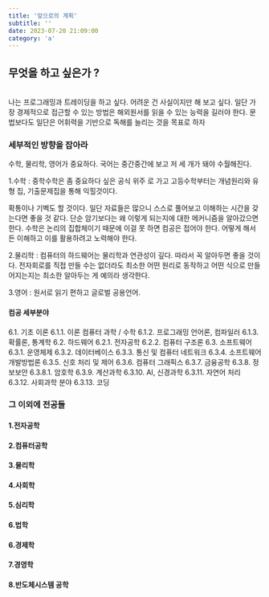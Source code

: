 ```yaml
---
title: '앞으로의 계획'
subtitle: ''
date: 2023-07-20 21:09:00
category: 'a'
---
```


## 무엇을 하고 싶은가 ? 
<br />
나는 프로그래밍과 트레이딩을 하고 싶다. 어려운 건 사실이지만 해 보고 싶다. 일단 가장 경제적으로 접근할 수 있는 방법은 해외원서를 읽을 수 있는 능력을 길러야 한다. 문법보다도 일단은 어휘력을 기반으로 독해를 늘리는 것을 목표로 하자

### 세부적인 방향을 잡아라
수학, 물리학, 영어가 중요하다. 국어는 중간중간에 보고 저 세 개가 돼야 수월해진다.
<br />

1.수학 : 중학수학은 좀 중요하다 싶은 공식 위주 로 가고 고등수학부터는 개념원리와 유형 집, 기출문제집을 통해 익힐것이다.

확통이나 기벡도 할 것이다. 일단 자료들은 많으니 스스로 풀어보고 이해하는 시간을 갖는다면 좋을 것 같다. 단순 암기보다는 왜 이렇게 되는지에 대한 메커니즘을 알아갔으면 한다. 수학은 논리의 집합체이기 때문에 이걸 못 하면 컴공은 접어야 한다. 어떻게 해서든 이해하고 이를 활용하려고 노력해야 한다.


2.물리학 : 컴퓨터의 하드웨어는 물리학과 연관성이 깊다. 따라서 꼭 알아두면 좋을 것이다. 전자회로를 직접 만들 수는 없더라도 최소한 어떤 원리로 동작하고 어떤 식으로 만들어지는지는 최소한 알아두는 게 예의라 생각한다.


3.영어 : 원서로 읽기 편하고 글로벌 공용언어.


#### 컴공 세부분야

6.1. 기초 이론
6.1.1. 이론 컴퓨터 과학 / 수학
6.1.2. 프로그래밍 언어론, 컴파일러
6.1.3. 확률론, 통계학
6.2. 하드웨어
6.2.1. 전자공학
6.2.2. 컴퓨터 구조론
6.3. 소프트웨어
6.3.1. 운영체제
6.3.2. 데이터베이스
6.3.3. 통신 및 컴퓨터 네트워크
6.3.4. 소프트웨어 개발방법론
6.3.5. 신호 처리 및 제어
6.3.6. 컴퓨터 그래픽스
6.3.7. 금융공학
6.3.8. 정보보안
6.3.8.1. 암호학
6.3.9. 계산과학
6.3.10. AI, 신경과학
6.3.11. 자연어 처리
6.3.12. 사회과학 분야
6.3.13. 코딩


### 그 이외에 전공들
#### 1.전자공학 
#### 2.컴퓨터공학
#### 3.물리학 
#### 4.사회학
#### 5.심리학
#### 6.법학
#### 6.경제학
#### 7.경영학
#### 8.반도체시스템 공학
